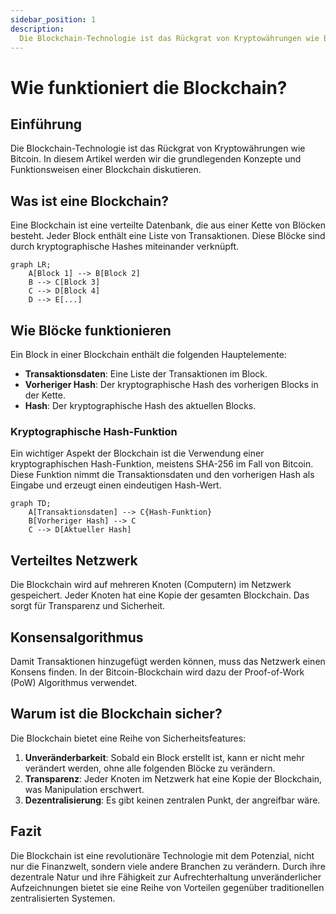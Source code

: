 ```yaml
---
sidebar_position: 1
description:
  Die Blockchain-Technologie ist das Rückgrat von Kryptowährungen wie Bitcoin.
---
```


# Wie funktioniert die Blockchain?

## Einführung

Die Blockchain-Technologie ist das Rückgrat von Kryptowährungen wie Bitcoin. In
diesem Artikel werden wir die grundlegenden Konzepte und Funktionsweisen einer
Blockchain diskutieren.

## Was ist eine Blockchain?

Eine Blockchain ist eine verteilte Datenbank, die aus einer Kette von Blöcken
besteht. Jeder Block enthält eine Liste von Transaktionen. Diese Blöcke sind
durch kryptographische Hashes miteinander verknüpft.

```mermaid
graph LR;
    A[Block 1] --> B[Block 2]
    B --> C[Block 3]
    C --> D[Block 4]
    D --> E[...]
```

## Wie Blöcke funktionieren

Ein Block in einer Blockchain enthält die folgenden Hauptelemente:

- **Transaktionsdaten**: Eine Liste der Transaktionen im Block.
- **Vorheriger Hash**: Der kryptographische Hash des vorherigen Blocks in der
  Kette.
- **Hash**: Der kryptographische Hash des aktuellen Blocks.

### Kryptographische Hash-Funktion

Ein wichtiger Aspekt der Blockchain ist die Verwendung einer kryptographischen
Hash-Funktion, meistens SHA-256 im Fall von Bitcoin. Diese Funktion nimmt die
Transaktionsdaten und den vorherigen Hash als Eingabe und erzeugt einen
eindeutigen Hash-Wert.

```mermaid
graph TD;
    A[Transaktionsdaten] --> C{Hash-Funktion}
    B[Vorheriger Hash] --> C
    C --> D[Aktueller Hash]
```

## Verteiltes Netzwerk

Die Blockchain wird auf mehreren Knoten (Computern) im Netzwerk gespeichert.
Jeder Knoten hat eine Kopie der gesamten Blockchain. Das sorgt für Transparenz
und Sicherheit.

## Konsensalgorithmus

Damit Transaktionen hinzugefügt werden können, muss das Netzwerk einen Konsens
finden. In der Bitcoin-Blockchain wird dazu der Proof-of-Work (PoW) Algorithmus
verwendet.

## Warum ist die Blockchain sicher?

Die Blockchain bietet eine Reihe von Sicherheitsfeatures:

1. **Unveränderbarkeit**: Sobald ein Block erstellt ist, kann er nicht mehr
   verändert werden, ohne alle folgenden Blöcke zu verändern.
2. **Transparenz**: Jeder Knoten im Netzwerk hat eine Kopie der Blockchain, was
   Manipulation erschwert.
3. **Dezentralisierung**: Es gibt keinen zentralen Punkt, der angreifbar wäre.

## Fazit

Die Blockchain ist eine revolutionäre Technologie mit dem Potenzial, nicht nur
die Finanzwelt, sondern viele andere Branchen zu verändern. Durch ihre
dezentrale Natur und ihre Fähigkeit zur Aufrechterhaltung unveränderlicher
Aufzeichnungen bietet sie eine Reihe von Vorteilen gegenüber traditionellen
zentralisierten Systemen.
